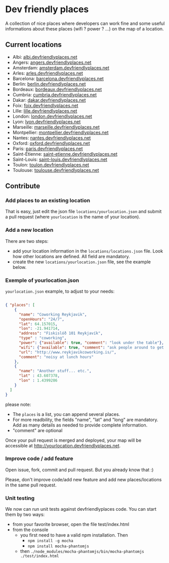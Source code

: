 Dev friendly places
===================
A collection of nice places where developers can work fine and some useful informations about these places (wifi ? power ? ...) on the map of a location.

Current locations
-----------------
 - Albi: [albi.devfriendlyplaces.net][albi]
 - Angers: [angers.devfriendlyplaces.net][angers]
 - Amsterdam: [amsterdam.devfriendlyplaces.net][amsterdam]
 - Arles: [arles.devfriendlyplaces.net][arles]
 - Barcelona: [barcelona.devfriendlyplaces.net][barcelona]
 - Berlin: [berlin.devfriendlyplaces.net][berlin]
 - Bordeaux: [bordeaux.devfriendlyplaces.net][bordeaux]
 - Cumbria: [cumbria.devfriendlyplaces.net][cumbria]
 - Dakar: [dakar.devfriendlyplaces.net][dakar]
 - Foix: [foix.devfriendlyplaces.net][foix]
 - Lille: [lille.devfriendlyplaces.net][lille]
 - London: [london.devfriendlyplaces.net][london]
 - Lyon: [lyon.devfriendlyplaces.net][lyon]
 - Marseille: [marseille.devfriendlyplaces.net][marseille]
 - Montpellier: [montpellier.devfriendlyplaces.net][montpellier]
 - Nantes: [nantes.devfriendlyplaces.net][nantes]
 - Oxford: [oxford.devfriendlyplaces.net][oxford]
 - Paris: [paris.devfriendlyplaces.net][paris]
 - Saint-Étienne: [saint-etienne.devfriendlyplaces.net][saint-etienne]
 - Saint-Louis: [saint-louis.devfriendlyplaces.net][saint-louis]
 - Toulon: [toulon.devfriendlyplaces.net][toulon]
 - Toulouse: [toulouse.devfriendlyplaces.net][toulouse]

Contribute
----------
### Add places to an existing location
That is easy, just edit the json file `locations/yourlocation.json` and submit a pull request (where `yourlocation` is the name of your location).

### Add a new location
There are two steps:

* add your location information in the `locations/locations.json` file. Look how other locations are defined. All field are mandatory.
* create the new `locations/yourlocation.json` file, see the example below.

### Exemple of yourlocation.json
``yourlocation.json`` example, to adjust to your needs:

```json

{ "places": [
    {
      "name": "Coworking Reykjavik",
      "openHours": "24/7",
      "lat": 64.157015,
      "lon": -21.941714,
      "address": "Fiskislóð 101 Reykjavík",
      "type" : "coworking",
      "power": {"available": true, "comment": "look under the table"},
      "wifi": {"available": true, "comment": "ask people around to get the code"},
      "url": "http://www.reykjavikcoworking.is/",
      "comment": "noisy at lunch hours"
    },
    {
      "name": "Another stuff... etc.",
      "lat" : 43.607378,
      "lon" : 1.4399286
    }
  ]
}

```

please note:

* The ``places`` is a list, you can append several places.
* For more readbility, the fields "name", "lat" and "long" are mandatory. Add as many details as needed to provide complete information.
* "comment" are optional

Once your pull request is merged and deployed, your map will be accessible at http://yourlocation.devfriendlyplaces.net.


### Improve code / add feature
Open issue, fork, commit and pull request. But you already know that :)

Please, don't improve code/add new feature and add new places/locations in the same pull request.

### Unit testing
We now can run unit tests against devfriendlyplaces code. You can start them by two ways:
* from your favorite browser, open the file test/index.html
* from the console
  * you first need to have a valid npm installation. Then
    * `npm install -g mocha`
    * `npm install mocha-phantomjs`
  * then `./node_modules/mocha-phantomjs/bin/mocha-phantomjs ./test/index.html`

[albi]: http://albi.devfriendlyplaces.net
[angers]: http://angers.devfriendlyplaces.net
[amsterdam]: http://amsterdam.devfriendlyplaces.net
[arles]: http://arles.devfriendlyplaces.net
[barcelona]: http://barcelona.devfriendlyplaces.net
[berlin]: http://berlin.devfriendlyplaces.net
[bordeaux]: http://bordeaux.devfriendlyplaces.net
[cote-basque]: http://cote-basque.devfriendlyplaces.net
[cumbria]: http://cumbria.devfriendlyplaces.net
[dakar]: http://dakar.devfriendlyplaces.net
[foix]: http://foix.devfriendlyplaces.net
[lille]: http://lille.devfriendlyplaces.net
[london]: http://london.devfriendlyplaces.net
[lyon]: http://lyon.devfriendlyplaces.net
[marseille]: http://marseille.devfriendlyplaces.net
[montauban]: http://montauban.devfriendlyplaces.net
[montpellier]: http://montpellier.devfriendlyplaces.net
[nantes]: http://nantes.devfriendlyplaces.net
[oxford]: http://oxford.devfriendlyplaces.net
[paris]: http://paris.devfriendlyplaces.net
[pays-cathare]: http://pays-cathare.devfriendlyplaces.net
[saint-etienne]: http://saint-etienne.devfriendlyplaces.net
[saint-louis]: http://saint-louis.devfriendlyplaces.net
[toulouse]: http://toulouse.devfriendlyplaces.net
[toulon]: http://toulon.devfriendlyplaces.net

